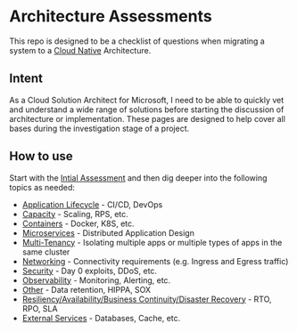 # Architecture Assessments

This repo is designed to be a checklist of questions when migrating a system to a [Cloud Native](https://www.cncf.io/) Architecture.

## Intent

As a Cloud Solution Architect for Microsoft, I need to be able to quickly vet and understand a wide range of solutions before starting the discussion of architecture or implementation.  These pages are designed to help cover all bases during the investigation stage of a project.

## How to use

Start with the [Intial Assessment](initial-assessment.md) and then dig deeper into the following topics as needed:

* [Application Lifecycle](application-lifecycle.md) - CI/CD, DevOps
* [Capacity](capacity.md) - Scaling, RPS, etc.
* [Containers](containers.md) - Docker, K8S, etc.
* [Microservices](microservices.md) - Distributed Application Design
* [Multi-Tenancy](multi-tenancy.md) - Isolating multiple apps or multiple types of apps in the same cluster
* [Networking](networking.md) - Connectivity requirements (e.g. Ingress and Egress traffic)
* [Security](security.md) - Day 0 exploits, DDoS, etc.
* [Observability](observability.md) - Monitoring, Alerting, etc.
* [Other](other.md) - Data retention, HIPPA, SOX
* [Resiliency/Availability/Business Continuity/Disaster Recovery](resiliency-availability.md) - RTO, RPO, SLA
* [External Services](external-services.md) - Databases, Cache, etc.
